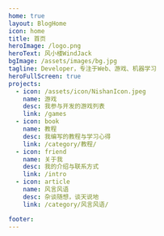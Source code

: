 ```yaml
---
home: true
layout: BlogHome
icon: home
title: 首页
heroImage: /logo.png
heroText: 风小楼WindJack
bgImage: /assets/images/bg.jpg
tagline: Developer，专注于Web、游戏、机器学习
heroFullScreen: true
projects:
  - icon: /assets/icon/NishanIcon.jpeg
    name: 游戏
    desc: 我参与开发的游戏列表
    link: /games
  - icon: book
    name: 教程
    desc: 我编写的教程与学习心得
    link: /category/教程/
  - icon: friend
    name: 关于我
    desc: 我的介绍与联系方式
    link: /intro
  - icon: article
    name: 风言风语
    desc: 杂谈随想，谈天说地
    link: /category/风言风语/

footer: 
---
```


<script setup lang="ts">
import ThemeYourName from "@ThemeYourName";
</script>

<ThemeYourName />
